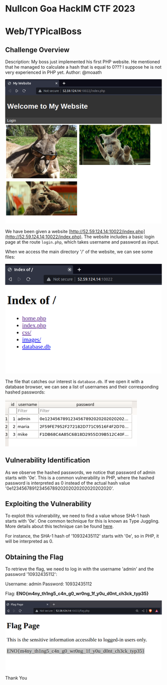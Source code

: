 # Nullcon Goa HackIM CTF 2023

# Web/TYPicalBoss

## Challenge Overview

Description: My boss just implemented his first PHP website. He mentioned that he managed to calculate a hash that is equal to 0??? I suppose he is not very experienced in PHP yet.
Author: @moaath

![Index](./images/index.png)

We have been given a website [http://52.59.124.14:10022/index.php](http://52.59.124.14:10022/index.php). The website includes a basic login page at the route `login.php`, which takes username and password as input.

When we access the main directory '/' of the website, we can see some files:

![Main Directory](./images/main.png)

The file that catches our interest is `database.db`. If we open it with a database browser, we can see a list of usernames and their corresponding hashed passwords:

![Database](./images/database.png)

## Vulnerability Identification

As we observe the hashed passwords, we notice that password of admin starts with '0e'. This is a common vulnerability in PHP, where the hashed password is interpreted as 0 instead of the actual hash value '0e12345678912345678920202020202020202020'.

## Exploiting the Vulnerability

To exploit this vulnerability, we need to find a value whose SHA-1 hash starts with '0e'. One common technique for this is known as Type Juggling. More details about this technique can be found [here](https://github.com/swisskyrepo/PayloadsAllTheThings/blob/master/Type%20Juggling/README.md).

For instance, the SHA-1 hash of '10932435112' starts with '0e', so in PHP, it will be interpreted as 0.

## Obtaining the Flag

To retrieve the flag, we need to log in with the username 'admin' and the password '10932435112':

Username: admin
Password: 10932435112

Flag: **ENO{m4ny_th1ng5_c4n_g0_wr0ng_1f_y0u_d0nt_ch3ck_typ35}**

![Flag](./images/flag.png)

Thank You

